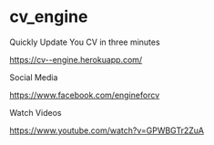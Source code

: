 # cv_engine

Quickly Update You CV in three minutes

https://cv--engine.herokuapp.com/



Social Media

https://www.facebook.com/engineforcv

Watch Videos

https://www.youtube.com/watch?v=GPWBGTr2ZuA
